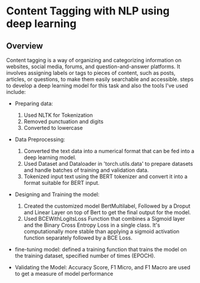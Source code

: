 # Content Tagging with NLP using deep learning

## Overview

Content tagging is a way of organizing and categorizing information on websites, social media, forums, and question-and-answer platforms. It involves assigning labels or tags to pieces of content, such as posts, articles, or questions, to make them easily searchable and accessible.
steps to develop a deep learning model for this task and also the tools I've used include:

- Preparing data:
  1. Used NLTK for Tokenization
  2. Removed punctuation and digits
  3. Converted to lowercase

- Data Preprocessing:
  1. Converted the text data into a numerical format that can be fed into a deep learning model.
  2. Used Dataset and Dataloader in 'torch.utils.data' to prepare datasets and handle batches of training and validation data.
  3. Tokenized input text using the BERT tokenizer and convert it into a format suitable for BERT input.
 
- Designing and Training the model:
  1. Created the customized model BertMultilabel, Followed by a Droput and Linear Layer on top of Bert to get the final output for the model.
  2. Used BCEWithLogitsLoss Function that combines a Sigmoid layer and the Binary Cross Entropy Loss in a single class. It's computationally more stable than applying a sigmoid activation function separately followed by a BCE Loss.  

- fine-tuning model:
    defined a training function that trains the model on the training dataset, specified number of times (EPOCH).
- Validating the Model:
    Accuracy Score, F1 Micro, and F1 Macro are used to get a measure of model performance

